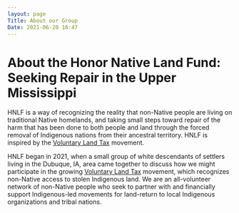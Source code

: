 ```yaml
---
layout: page
Title: About our Group
Date: 2021-06-20 16:47
---
```


About the Honor Native Land Fund: Seeking Repair in the Upper Mississippi
============

HNLF is a way of recognizing the reality that non-Native people are living on traditional Native homelands, and taking small steps toward repair of the harm that has been done to both people and land through the forced removal of Indigenous nations from their ancestral territory. HNLF is inspired by the [Voluntary Land Tax](https://nativegov.org/news/voluntary-land-taxes/) movement. 

HNLF began in 2021, when a small group of white descendants of settlers living in the Dubuque, IA, area came together to discuss how we might participate in the growing [Voluntary Land Tax](https://nativegov.org/news/voluntary-land-taxes/) movement, which recognizes non-Native access to stolen Indigenous land. We are an all-volunteer network of non-Native people who seek to partner with and financially support Indigenous-led movements for land-return to local Indigenous organizations and tribal nations. 


